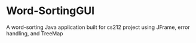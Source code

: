 # Word-SortingGUI
A word-sorting Java application built for cs212 project using JFrame, error handling, and TreeMap
